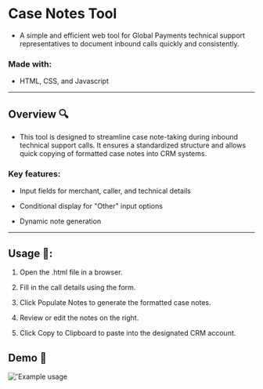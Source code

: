 # Case Notes Tool 
- A simple and efficient web tool for Global Payments technical support representatives to document inbound calls quickly and consistently.


### Made with:
- HTML, CSS, and Javascript

---

## Overview 🔍
- This tool is designed to streamline case note-taking during inbound technical support calls. It ensures a standardized structure and allows quick copying of formatted case notes into CRM systems.


### Key features:

- Input fields for merchant, caller, and technical details

- Conditional display for "Other" input options

- Dynamic note generation

---


## Usage 📒:

1. Open the .html file in a browser.

2. Fill in the call details using the form.

3. Click Populate Notes to generate the formatted case notes.

4. Review or edit the notes on the right.

5. Click Copy to Clipboard to paste into the designated CRM account.


## Demo 📸


  !['Example usage](https://github.com/BrandonL02/Global-Note-Program/blob/08e1f47a2bfa4c34b2ce15e2dd576c450d8288bf/example_usage.png)

